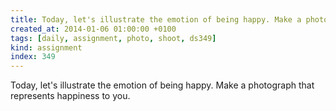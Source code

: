 ```yaml
---
title: Today, let's illustrate the emotion of being happy. Make a photograph that represents happiness to you.
created_at: 2014-01-06 01:00:00 +0100
tags: [daily, assignment, photo, shoot, ds349]
kind: assignment
index: 349
---
```


Today, let's illustrate the emotion of being happy. Make a photograph that represents happiness to you.
